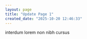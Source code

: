 ```yaml
---
layout: page
title: "Update Page 1"
created_date: "2025-10-20 12:46:33"
---
```


interdum lorem non nibh cursus 
